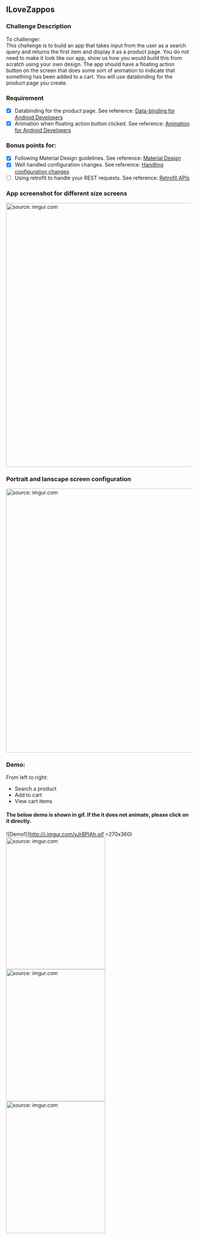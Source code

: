 ## ILoveZappos
### Challenge Description
To challenger: <br>
This challenge is to build an app that takes input from the user as a search query and returns the first item and display it as a product page. You do not need to make it look like our app, show us how you would build this from scratch using your own design. The app should have a floating action button on the screen that does some sort of animation to indicate that something has been added to a cart. You will use databinding for the product page you create.

### Requirement
- [x] Databinding for the product page. See reference: [Data-binding for Android Developers](https://developer.android.com/topic/libraries/data-binding/index.html)
- [x] Animation when floating action button clicked. See reference: [Animation for Android Developers](https://developer.android.com/training/animation/index.html)

### Bonus points for:
- [x] Following Material Design guidelines. See reference: [Material Design](https://material.io/guidelines/)
- [x] Well handled configuration changes. See reference: [Handling configuration changes](https://developer.android.com/guide/topics/resources/runtime-changes.html)
- [ ] Using retrofit to handle your REST requests. See reference: [Retrofit APIs](https://square.github.io/retrofit/)

### App screenshot for different size screens
<a href="http://imgur.com/oANu8AU"><img src="http://i.imgur.com/oANu8AU.png" title="source: imgur.com" width="720"/></a>

### Portrait and lanscape screen configuration
<a href="http://imgur.com/ArhhXtM"><img src="http://i.imgur.com/ArhhXtM.png" title="source: imgur.com" width="720"/></a>

### Demo: 
From left to right:
- Search a product
- Add to cart
- View cart items

#### The below demo is shown in gif. If the it does not animate, please click on it directly.
![Demo1](http://i.imgur.com/yJr8PIAh.gif =270x360)
<a href="http://imgur.com/yJr8PIA"><img src="http://i.imgur.com/yJr8PIAh.gif" title="source: imgur.com" width="270" height="360"/></a>
<a href="http://imgur.com/9ziV2nb"><img src="http://i.imgur.com/9ziV2nbh.gif" title="source: imgur.com" width="270" height="360"/></a>
<a href="http://imgur.com/bMqDbqA"><img src="http://i.imgur.com/bMqDbqAh.gif" title="source: imgur.com" width="270" height="360"/></a>
